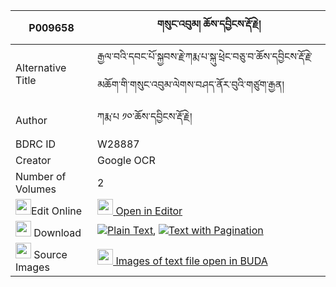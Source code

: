 |P009658|གསུང་འབུམ། ཆོས་དབྱིངས་རྡོ་རྗེ། 
| --- | --- 
|Alternative Title |རྒྱལ་བའི་དབང་པོ་སྐྱབས་རྗེ་ཀརྨ་པ་སྐུ་ཕྲེང་བཅུ་བ་ཆོས་དབྱིངས་རྡོ་རྗེ་མཆོག་གི་གསུང་འབུམ་ལེགས་བཤད་ནོར་བུའི་གཙུག་རྒྱན།
|Author| ཀརྨ་པ ༡༠་ཆོས་དབྱིངས་རྡོ་རྗེ།
|BDRC ID | W28887
|Creator | Google OCR
|Number of Volumes| 2
|<img width="25" src="https://img.icons8.com/color/25/000000/edit-property.png">Edit Online| [<img width="25" src="https://avatars.githubusercontent.com/u/45091458?s=200&v=4"> Open in Editor](http://editor.openpecha.org/P009658)
|<img width="25" src="https://img.icons8.com/fluent/48/000000/download-2.png"/>  Download | [![](https://img.icons8.com/color/20/000000/txt.png)Plain Text](https://github.com/Openpecha/P009658/releases/download/v1/sungbum_choying_dorje_plain_P009658.zip), [![](https://img.icons8.com/color/20/000000/txt.png)Text with Pagination](https://github.com/Openpecha/P009658/releases/download/v1/sungbum_choying_dorje_pages_P009658.zip)
|<img width="25" src="https://img.icons8.com/plasticine/100/000000/pictures-folder.png"/>  Source Images | [<img width="25" src="https://library.bdrc.io/icons/BUDA-small.svg"> Images of text file open in BUDA](https://library.bdrc.io/show/bdr:W28887)